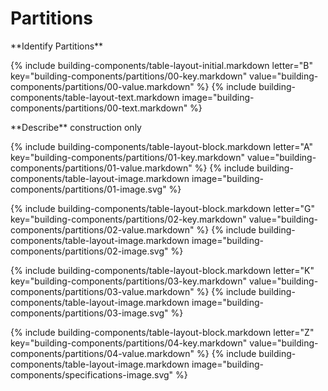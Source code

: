 <div data-role="collapsible" data-inset="false">
<h1 class="cart-collapsible-div">Partitions</h1>

<dl>

<div markdown="1" class="building-components-title">
<span class="caps">**Identify Partitions**</span>
</div>

{% include building-components/table-layout-initial.markdown letter="B" key="building-components/partitions/00-key.markdown" value="building-components/partitions/00-value.markdown" %}
{% include building-components/table-layout-text.markdown image="building-components/partitions/00-text.markdown" %}

<div markdown="1" class="building-components-title">
<span class="caps">**Describe** construction only</span>
</div>

{% include building-components/table-layout-block.markdown letter="A" key="building-components/partitions/01-key.markdown" value="building-components/partitions/01-value.markdown" %}
{% include building-components/table-layout-image.markdown image="building-components/partitions/01-image.svg" %}

{% include building-components/table-layout-block.markdown letter="G" key="building-components/partitions/02-key.markdown" value="building-components/partitions/02-value.markdown"  %}
{% include building-components/table-layout-image.markdown image="building-components/partitions/02-image.svg" %}

{% include building-components/table-layout-block.markdown letter="K" key="building-components/partitions/03-key.markdown" value="building-components/partitions/03-value.markdown"  %}
{% include building-components/table-layout-image.markdown image="building-components/partitions/03-image.svg" %}

{% include building-components/table-layout-block.markdown letter="Z" key="building-components/partitions/04-key.markdown" value="building-components/partitions/04-value.markdown"  %}
{% include building-components/table-layout-image.markdown image="building-components/specifications-image.svg" %}

</dl></div>